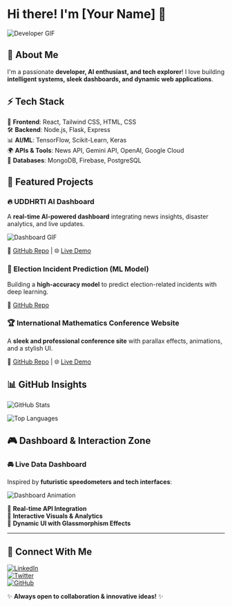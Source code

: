 # Hi there! I'm [Your Name] 🚀

![Developer GIF](https://media.giphy.com/media/qgQUggAC3Pfv687qPC/giphy.gif)

## 🌟 About Me

I'm a passionate **developer, AI enthusiast, and tech explorer**! I love building **intelligent systems, sleek dashboards, and dynamic web applications**. 

## ⚡ Tech Stack

🎨 **Frontend**: React, Tailwind CSS, HTML, CSS  
🛠 **Backend**: Node.js, Flask, Express  
📊 **AI/ML**: TensorFlow, Scikit-Learn, Keras  
🌍 **APIs & Tools**: News API, Gemini API, OpenAI, Google Cloud  
📂 **Databases**: MongoDB, Firebase, PostgreSQL  

## 🚀 Featured Projects

### 🔥 UDDHRTI AI Dashboard
A **real-time AI-powered dashboard** integrating news insights, disaster analytics, and live updates.

![Dashboard GIF](https://media.giphy.com/media/3o7abldj0b3rxrZUxW/giphy.gif)

🔗 [GitHub Repo](#) | 🌐 [Live Demo](#)

### 🎯 Election Incident Prediction (ML Model)
Building a **high-accuracy model** to predict election-related incidents with deep learning.

🔗 [GitHub Repo](#)

### 🏆 International Mathematics Conference Website
A **sleek and professional conference site** with parallax effects, animations, and a stylish UI.

🔗 [GitHub Repo](#) | 🌐 [Live Demo](#)

## 📊 GitHub Insights

![GitHub Stats](https://github-readme-stats.vercel.app/api?username=yourusername&show_icons=true&theme=tokyonight)

![Top Languages](https://github-readme-stats.vercel.app/api/top-langs/?username=yourusername&layout=compact&theme=tokyonight)

## 🎮 Dashboard & Interaction Zone

### 🚘 **Live Data Dashboard**
Inspired by **futuristic speedometers and tech interfaces**:

![Dashboard Animation](https://media.giphy.com/media/l3vR4vJgnNCd1rMHG/giphy.gif)

🔹 **Real-time API Integration**  
🔹 **Interactive Visuals & Analytics**  
🔹 **Dynamic UI with Glassmorphism Effects**  

---

## 🔗 Connect With Me

[![LinkedIn](https://img.shields.io/badge/LinkedIn-Connect-blue?logo=linkedin)](https://linkedin.com/in/yourprofile)  
[![Twitter](https://img.shields.io/badge/Twitter-Follow-blue?logo=twitter)](https://twitter.com/yourhandle)  
[![GitHub](https://img.shields.io/badge/GitHub-Follow-black?logo=github)](https://github.com/yourusername)  

✨ **Always open to collaboration & innovative ideas!** ✨

